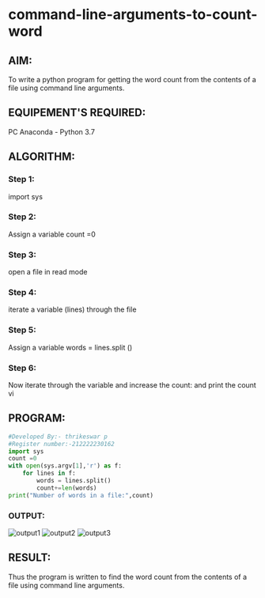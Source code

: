 # command-line-arguments-to-count-word
## AIM:
To write a python program for getting the word count from the contents of a file using command line arguments.
## EQUIPEMENT'S REQUIRED: 
PC
Anaconda - Python 3.7
## ALGORITHM: 
### Step 1:
import sys

### Step 2:
Assign a variable count =0 
 
### Step 3: 
open a file in read mode

### Step 4:  
iterate a variable (lines) through the file

### Step 5: 
Assign a variable words = lines.split ()

### Step 6: 
Now iterate through the variable and increase the count: and print the count vi

## PROGRAM:
```python
#Developed By:- thrikeswar p
#Register number:-212222230162
import sys
count =0
with open(sys.argv[1],'r') as f:
    for lines in f:
        words = lines.split()
        count+=len(words)
print("Number of words in a file:",count)   
```   

### OUTPUT:
![output1](./output4.png)
![output2](./output3.png)
![output3](./output5.png)

## RESULT:
Thus the program is written to find the word count from the contents of a file using command line arguments.
